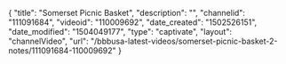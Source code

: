 {
    "title": "Somerset Picnic Basket",
    "description": "",
    "channelid": "111091684",
    "videoid": "110009692",
    "date_created": "1502526151",
    "date_modified": "1504049177",
    "type": "captivate",
    "layout": "channelVideo",
    "url": "\/bbbusa-latest-videos\/somerset-picnic-basket-2-notes\/111091684-110009692"
}